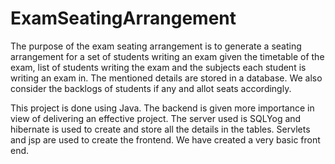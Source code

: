 # ExamSeatingArrangement
The purpose of the exam seating arrangement is to generate a seating arrangement for a set of students writing an exam given the timetable of the exam, list of students writing the exam and the subjects each student is writing an exam in. The mentioned details are stored in a database. We also consider the backlogs of students if any and allot seats accordingly. <br>

This project is done using Java. The backend is given more importance in view of delivering an effective project. The server used is SQLYog and hibernate is used to create and store all the details in the tables. Servlets and jsp are used to create the frontend. We have created a very basic front end. 
<br>
